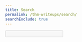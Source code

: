 ```yaml
---
title: Search
permalink: /thm-writeups/search/
searchExclude: true
---
```


<div id="search-container">
    <input type="text" id="search-input" disabled class="form-control">
    <ul id="search-results-container"></ul>
</div>

<script src="https://unpkg.com/simple-jekyll-search@latest/dest/simple-jekyll-search.min.js"></script>

<script>
    async function SetupSearch() {
        var searchInput = document.getElementById('search-input');
        var querySearchString = decodeURI(window.location.search.substr(1)).replace("+"," ");
        var searchString = searchInput.value;
        if (querySearchString && !searchString) {
            searchString = querySearchString;
            searchInput.value = searchString;
        }

        {% comment %} //the delayed placeholder assignment is to stop it glitching when populated from querystring {% endcomment %}
        if (!searchString) searchInput.placeholder="Start typing to quick search..."

        let response = await fetch("{{ site.baseurl }}/search.json");
        if (!response.ok) return;
        var searchData = await response.json();

        var simpleJekyllSearch=SimpleJekyllSearch({
            searchInput: searchInput,
            resultsContainer: document.getElementById('search-results-container'),
            searchResultTemplate: '<div class="search-item"><a href="{url}"><h2 class="search-item search-title">{title}</h1></a><div class="search-item search-date">Tags: {tags}</div></div>',
            // json: '{{ site.baseurl }}/search.json'
            json: searchData
            // ,fuzzy: true,
        });
        {% comment %} //thanks: https://github.com/christian-fei/Simple-Jekyll-Search/issues/98#issuecomment-374761531 {% endcomment %}
        if (searchString) simpleJekyllSearch.search(searchString);
        searchInput.disabled=false;
        searchInput.focus();
    }
    SetupSearch();
</script>